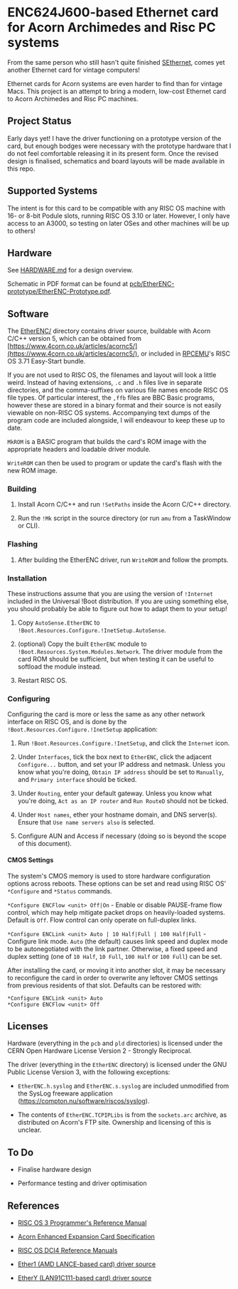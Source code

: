 # ENC624J600-based Ethernet card for Acorn Archimedes and Risc PC systems

From the same person who still hasn't quite finished
[SEthernet](https://github.com/rhalkyard/SEthernet), comes yet another Ethernet
card for vintage computers!

Ethernet cards for Acorn systems are even harder to find than for vintage Macs.
This project is an attempt to bring a modern, low-cost Ethernet card to Acorn
Archimedes and Risc PC machines.

## Project Status

Early days yet! I have the driver functioning on a prototype version of the
card, but enough bodges were necessary with the prototype hardware that I do not
feel comfortable releasing it in its present form. Once the revised design is
finalised, schematics and board layouts will be made available in this repo.

## Supported Systems

The intent is for this card to be compatible with any RISC OS machine with 16-
or 8-bit Podule slots, running RISC OS 3.10 or later. However, I only have
access to an A3000, so testing on later OSes and other machines will be up to
others!

## Hardware

See [HARDWARE.md](hardware.md) for a design overview.

Schematic in PDF format can be found at
[pcb/EtherENC-prototype/EtherENC-Prototype.pdf](pcb/EtherENC-prototype/EtherENC-Prototype.pdf).

## Software

The [EtherENC/](EtherENC) directory contains driver source, buildable with Acorn
C/C++ version 5, which can be obtained from
[https://www.4corn.co.uk/articles/acornc5/](https://www.4corn.co.uk/articles/acornc5/),
or included in [RPCEMU](https://www.marutan.net/rpcemu/index.php)'s RISC OS 3.71
Easy-Start bundle.

If you are not used to RISC OS, the filenames and layout will look a little
weird. Instead of having extensions, `.c` and `.h` files live in separate
directories, and the comma-suffixes on various file names encode RISC OS file
types. Of particular interest, the `,ffb` files are BBC Basic programs, however
these are stored in a binary format and their source is not easily viewable on
non-RISC OS systems. Accompanying text dumps of the program code are included
alongside, I will endeavour to keep these up to date.

`MkROM` is a BASIC program that builds the card's ROM image with the appropriate
headers and loadable driver module.

`WriteROM` can then be used to program or update the card's flash with the new
ROM image.

### Building

1. Install Acorn C/C++ and run `!SetPaths` inside the Acorn C/C++ directory.

2. Run the `!Mk` script in the source directory (or run `amu` from a TaskWindow
   or CLI).

### Flashing

1. After building the EtherENC driver, run `WriteROM` and follow the prompts.

### Installation

These instructions assume that you are using the version of `!Internet` included
in the Universal !Boot distribution. If you are using something else, you should
probably be able to figure out how to adapt them to your setup!

1. Copy `AutoSense.EtherENC` to
   `!Boot.Resources.Configure.!InetSetup.AutoSense`.

2. (optional) Copy the built `EtherENC` module to
   `!Boot.Resources.System.Modules.Network`. The driver module from the card ROM
   should be sufficient, but when testing it can be useful to softload the
   module instead.

3. Restart RISC OS.

### Configuring

Configuring the card is more or less the same as any other network interface on
RISC OS, and is done by the `!Boot.Resources.Configure.!InetSetup` application:

1. Run `!Boot.Resources.Configure.!InetSetup`, and click the `Internet` icon.

2. Under `Interfaces`, tick the box next to `EtherENC`, click the adjacent
   `Configure...` button, and set your IP address and netmask. Unless you know
   what you're doing, `Obtain IP address` should be set to `Manually`, and
   `Primary interface` should be ticked.

2. Under `Routing`, enter your default gateway. Unless you know what you're
   doing, `Act as an IP router` and `Run RouteD` should not be ticked.

3. Under `Host names`, ether your hostname domain, and DNS server(s). Ensure
   that `Use name servers also` is selected.

4. Configure AUN and Access if necessary (doing so is beyond the scope of this
   document).

#### CMOS Settings

The system's CMOS memory is used to store hardware configuration options across
reboots. These options can be set and read using RISC OS' `*Configure` and
`*Status` commands.

`*Configure ENCFlow <unit> Off|On` - Enable or disable PAUSE-frame flow control,
which may help mitigate packet drops on heavily-loaded systems. Default is
`Off`. Flow control can only operate on full-duplex links.

`*Configure ENCLink <unit> Auto | 10 Half|Full | 100 Half|Full` - Configure link
mode. `Auto` (the default) causes link speed and duplex mode to be
autonegotiated with the link partner. Otherwise, a fixed speed and duplex
setting (one of `10 Half`, `10 Full`, `100 Half` or `100 Full`) can be set.

After installing the card, or moving it into another slot, it may be necessary
to reconfigure the card in order to overwrite any leftover CMOS settings from
previous residents of that slot. Defaults can be restored with:

```
*Configure ENCLink <unit> Auto
*Configure ENCFlow <unit> Off
```

## Licenses

Hardware (everything in the `pcb` and `pld` directories) is licensed under the
CERN Open Hardware License Version 2 - Strongly Reciprocal.

The driver (everything in the `EtherENC` directory) is licensed under the GNU
Public License Version 3, with the following exceptions:

- `EtherENC.h.syslog` and `EtherENC.s.syslog` are included unmodified from the
  SysLog freeware application (https://compton.nu/software/riscos/syslog).

- The contents of `EtherENC.TCPIPLibs` is from the `sockets.arc` archive, as
  distributed on Acorn's FTP site. Ownership and licensing of this is unclear.

## To Do

- Finalise hardware design

- Performance testing and driver optimisation


## References

- [RISC OS 3 Programmer's Reference Manual](http://www.riscos.com/support/developers/prm/)

- [Acorn Enhanced Expansion Card
  Specification](https://www.chiark.greenend.org.uk/~theom/riscos/docs/expspec.pdf)

- [RISC OS DCI4 Reference Manuals](https://gerph.github.io/riscos-prm-dci4/)

- [Ether1 (AMD LANCE-based card) driver source](https://gitlab.riscosopen.org/RiscOS/Sources/Networking/Ethernet/Ether1)

- [EtherY (LAN91C111-based card) driver source](https://gitlab.riscosopen.org/RiscOS/Sources/Networking/Ethernet/EtherY/)
